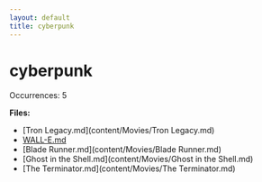 ```yaml
---
layout: default
title: cyberpunk
---
```

# cyberpunk

Occurrences: 5

**Files:**

- [Tron Legacy.md](content/Movies/Tron Legacy.md)
- [WALL-E.md](content/Movies/WALL-E.md)
- [Blade Runner.md](content/Movies/Blade Runner.md)
- [Ghost in the Shell.md](content/Movies/Ghost in the Shell.md)
- [The Terminator.md](content/Movies/The Terminator.md)
